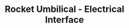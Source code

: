 ---
layout: default
modal-id: 4
img: UmbilicalInterface.jpg
alt: image-alt
project-date: Summer 2020 
category: Rocketry
title: Rocket Umbilical - Electrical Interface
objective: To create an electrical interface for charging batteries and communicating with electronics while they are inside the rocket.
details: I used Mill-Max pogo pins for carrying the high current for battery charging. In addition, I used Bourn's spring-loaded connectors for communicating with the electronics. These connectors were fitted onto a PCB and put into a 3D-printed enclosure. The two sides are held together by magnets so that the umbilical can be easily detached manually or by the rocket.
results: Prototyping and functional testing are completed. It has not been fitted into a rocket yet because charging batteries on the launch pad has been deprioritized until the club starts to get ready to fly its liquid rocket engine.
---
